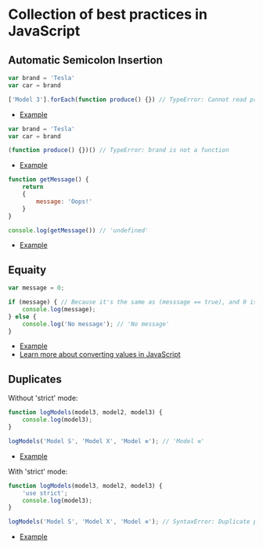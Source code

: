 # Collection of best practices in JavaScript

## Automatic Semicolon Insertion

```js
var brand = 'Tesla'
var car = brand

['Model 3'].forEach(function produce() {}) // TypeError: Cannot read property 'forEach' of undefined
```

+ [Example](https://repl.it/CDkz)

```js
var brand = 'Tesla'
var car = brand

(function produce() {})() // TypeError: brand is not a function
```

+ [Example](https://repl.it/CDlC)

```js
function getMessage() {
	return
	{
		message: 'Oops!'
	}
}

console.log(getMessage()) // 'undefined'
```

+ [Example](https://repl.it/CDlI)

## Equaity

```js
var message = 0;

if (message) { // Because it's the same as (messsage == true), and 0 is converted to false (type coercion), so the result is false
	console.log(message);
} else {
	console.log('No message'); // 'No message'
}
```

+ [Example](https://repl.it/CDoT)
+ [Learn more about converting values in JavaScript](https://github.com/getify/You-Dont-Know-JS/blob/master/types%20%26%20grammar/ch4.md#converting-values)

## Duplicates

Without 'strict' mode:

```js
function logModels(model3, model2, model3) {
	console.log(model3);
}

logModels('Model S', 'Model X', 'Model ≡'); // 'Model ≡'
```

+ [Example](https://repl.it/CDox)

With 'strict' mode:

```js
function logModels(model3, model2, model3) {
	'use strict';
	console.log(model3);
}

logModels('Model S', 'Model X', 'Model ≡'); // SyntaxError: Duplicate parameter name not allowed in this context
```

+ [Example](https://repl.it/CDoy)
